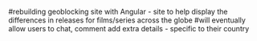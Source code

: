 #rebuilding geoblocking site with Angular - site to help display the differences in releases for films/series across the globe
#will eventually allow users to chat, comment add extra details - specific to their country
